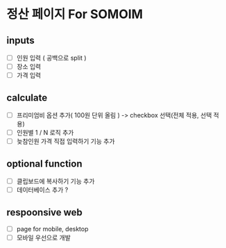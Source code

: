 # 정산 페이지 For SOMOIM

## inputs

- [ ] 인원 입력 ( 공백으로 split )
- [ ] 장소 입력
- [ ] 가격 입력

## calculate

- [ ] 프리미엄비 옵션 추가( 100원 단위 올림 ) -> checkbox 선택(전체 적용, 선택 적용)
- [ ] 인원별 1 / N 로직 추가
- [ ] 늦참인원 가격 직접 입력하기 기능 추가

## optional function

- [ ] 클립보드에 복사하기 기능 추가
- [ ] 데이터베이스 추가 ?

## respoonsive web

- [ ] page for mobile, desktop
- [ ] 모바일 우선으로 개발
